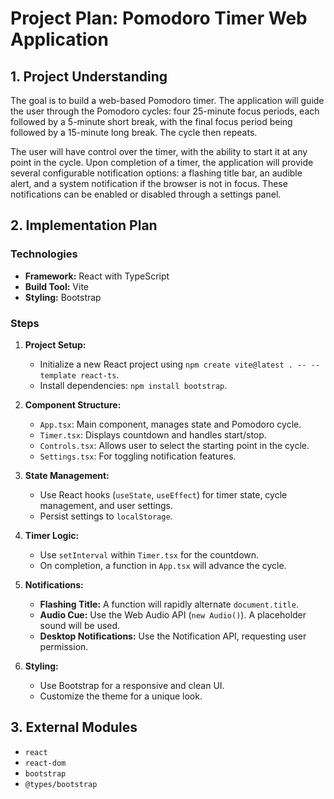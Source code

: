 # Project Plan: Pomodoro Timer Web Application

## 1. Project Understanding

The goal is to build a web-based Pomodoro timer. The application will guide the user through the Pomodoro cycles: four 25-minute focus periods, each followed by a 5-minute short break, with the final focus period being followed by a 15-minute long break. The cycle then repeats.

The user will have control over the timer, with the ability to start it at any point in the cycle. Upon completion of a timer, the application will provide several configurable notification options: a flashing title bar, an audible alert, and a system notification if the browser is not in focus. These notifications can be enabled or disabled through a settings panel.

## 2. Implementation Plan

### Technologies

*   **Framework:** React with TypeScript
*   **Build Tool:** Vite
*   **Styling:** Bootstrap

### Steps

1.  **Project Setup:**
    *   Initialize a new React project using `npm create vite@latest . -- --template react-ts`.
    *   Install dependencies: `npm install bootstrap`.

2.  **Component Structure:**
    *   `App.tsx`: Main component, manages state and Pomodoro cycle.
    *   `Timer.tsx`: Displays countdown and handles start/stop.
    *   `Controls.tsx`: Allows user to select the starting point in the cycle.
    *   `Settings.tsx`: For toggling notification features.

3.  **State Management:**
    *   Use React hooks (`useState`, `useEffect`) for timer state, cycle management, and user settings.
    *   Persist settings to `localStorage`.

4.  **Timer Logic:**
    *   Use `setInterval` within `Timer.tsx` for the countdown.
    *   On completion, a function in `App.tsx` will advance the cycle.

5.  **Notifications:**
    *   **Flashing Title:** A function will rapidly alternate `document.title`.
    *   **Audio Cue:** Use the Web Audio API (`new Audio()`). A placeholder sound will be used.
    *   **Desktop Notifications:** Use the Notification API, requesting user permission.

6.  **Styling:**
    *   Use Bootstrap for a responsive and clean UI.
    *   Customize the theme for a unique look.

## 3. External Modules

*   `react`
*   `react-dom`
*   `bootstrap`
*   `@types/bootstrap`
